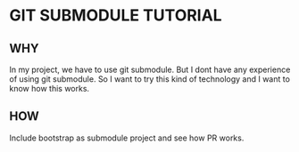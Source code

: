 # GIT SUBMODULE TUTORIAL

## WHY
In my project, we have to use git submodule. But I dont have any experience of using git submodule.
So I want to try this kind of technology and I want to know how this works.

## HOW
Include bootstrap as submodule project and see how PR works.
